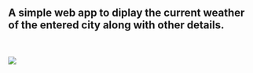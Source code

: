 <h2>A simple web app to diplay the current weather of the entered city along with other details.</h2>
<br>
<br>
<img src="Screenshot (23).png alt="weatehr.io"/>
